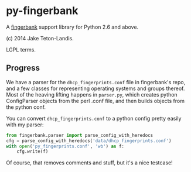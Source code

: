 # py-fingerbank

A [fingerbank](http://www.fingerbank.org/) support library for Python 2.6 and above.

(c) 2014 Jake Teton-Landis.

LGPL terms.

## Progress

We have a parser for the `dhcp_fingerprints.conf` file in fingerbank's repo,
and a few classes for representing operating systems and groups thereof.
Most of the heaving lifting happens in `parser.py`, which creates python
ConfigParser objects from the perl .conf file, and then builds objects from the
python conf.

You can convert `dhcp_fingerprints.conf` to a python config pretty easily with
my parser:

```python
from fingerbank.parser import parse_config_with_heredocs
cfg = parse_config_with_heredocs('data/dhcp_fingerprints.conf')
with open('py_fingerprints.conf', 'wb') as f:
    cfg.write(f)
```

Of course, that removes comments and stuff, but it's a nice testcase!
